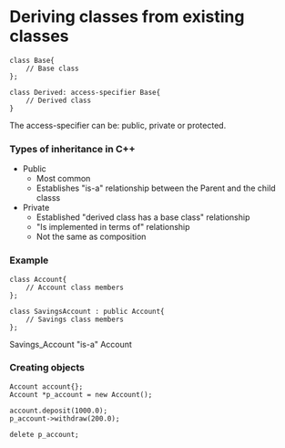 # Deriving classes from existing classes

```
class Base{
    // Base class
};
```

```
class Derived: access-specifier Base{
    // Derived class 
}
```
The access-specifier can be: public, private or protected. 

### Types of inheritance in C++
<ul>
    <li>Public
        <ul>
            <li>Most common</li>
            <li>Establishes "is-a" relationship between the Parent and the child classs</li>
        </ul>
    </li>
    <li>Private
        <ul>
            <li>Established "derived class has a base class" relationship</li>
            <li>"Is implemented in terms of" relationship</li>
            <li>Not the same as composition</li>
        </ul>
    </li>
</ul>

### Example

```
class Account{
    // Account class members
};
```

```
class SavingsAccount : public Account{
    // Savings class members
};
```

Savings_Account "is-a" Account

### Creating objects
```
Account account{};
Account *p_account = new Account();

account.deposit(1000.0);
p_account->withdraw(200.0);

delete p_account;
```

